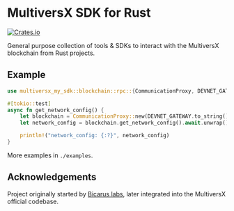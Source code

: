 # MultiversX SDK for Rust

[![Crates.io](https://img.shields.io/crates/v/multiversx-sdk)](https://crates.io/crates/multiversx-sdk)

General purpose collection of tools & SDKs to interact with the MultiversX blockchain from Rust projects.

## Example

```rust
use multiversx_my_sdk::blockchain::rpc::{CommunicationProxy, DEVNET_GATEWAY};

#[tokio::test]
async fn get_network_config() {
    let blockchain = CommunicationProxy::new(DEVNET_GATEWAY.to_string());
    let network_config = blockchain.get_network_config().await.unwrap();

    println!("network_config: {:?}", network_config)
}
```

More examples in `./examples`.

## Acknowledgements

Project originally started by [Bicarus labs](https://github.com/bicarus-labs/elrond-sdk-erdrs), later integrated into the MultiversX official codebase.

